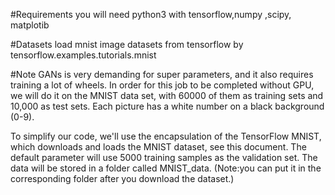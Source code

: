 #Requirements 
you will need python3 with tensorflow,numpy ,scipy, matplotib 

#Datasets 
load mnist image datasets from tensorflow by tensorflow.examples.tutorials.mnist

#Note 
GANs is very demanding for super parameters, and it also requires training a lot of wheels. In order for this job to be completed without GPU, we will do it on the MNIST data set, with 60000 of them as training sets and 10,000 as test sets. Each picture has a white number on a black background (0-9).

To simplify our code, we'll use the encapsulation of the TensorFlow MNIST, which downloads and loads the MNIST dataset, see this document. The default parameter will use 5000 training samples as the validation set. The data will be stored in a folder called MNIST_data. (Note:you can put it in the corresponding folder after you download the dataset.)
